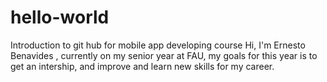 # hello-world
Introduction to git hub for mobile app developing course
Hi, I'm Ernesto Benavides , currently on my senior year at FAU, my goals for this year is to get an intership, and improve and learn new skills for my career.
